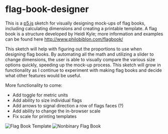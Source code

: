 # flag-book-designer
This is a [p5.js](https://p5js.org/) sketch for visually designing mock-ups of flag books, including calculating dimensions and creating a printable template. A flag book is a structure developed by Heidi Kyle; more information and examples can be found here http://www.philobiblon.com/flagbook/

This sketch will help with figuring out the proportions to use when designing flag books. By automating all the math and utilizing a slider to change dimensions, the user is able to visually compare the various size options quickly, speeding up the mock-up process. This sketch will grow in functionality as I continue to experiment with making flag books and decide what other features would be useful.

More functionality to come:
* Add toggle for metric units
* Add ability to size individual flags
* Add arrows to signal direction a row of flags faces (?)
* Add ability to change the in-browser scale
* Fix scale for printing templates

![Flag Book Template](https://user-images.githubusercontent.com/19832622/98387197-b9974500-2016-11eb-8626-1c626e869220.jpg)
![Nonbinary Flag Book](https://user-images.githubusercontent.com/19832622/98387224-c1ef8000-2016-11eb-991f-681f5d18280e.jpg)

